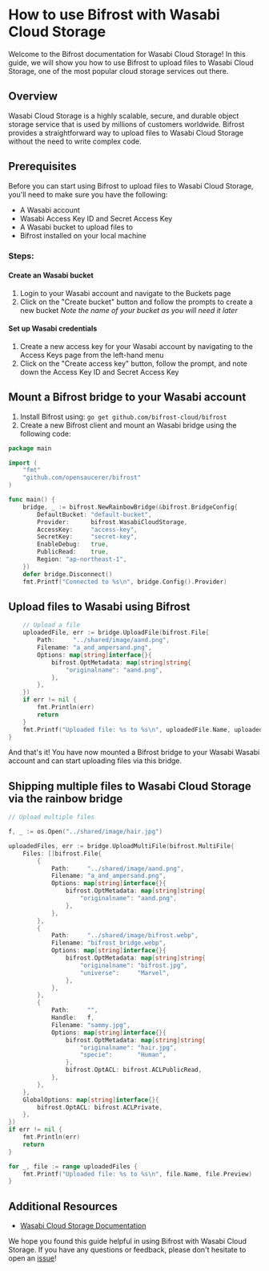 # How to use Bifrost with Wasabi Cloud Storage

Welcome to the Bifrost documentation for Wasabi Cloud Storage! In this guide, we will show you how to use Bifrost to upload files to Wasabi Cloud Storage, one of the most popular cloud storage services out there.

## Overview

Wasabi Cloud Storage is a highly scalable, secure, and durable object storage service that is used by millions of customers worldwide. Bifrost provides a straightforward way to upload files to Wasabi Cloud Storage without the need to write complex code.

## Prerequisites

Before you can start using Bifrost to upload files to Wasabi Cloud Storage, you'll need to make sure you have the following:

- A Wasabi account
- Wasabi Access Key ID and Secret Access Key
- A Wasabi bucket to upload files to
- Bifrost installed on your local machine

### Steps:

#### Create an Wasabi bucket

1. Login to your Wasabi account and navigate to the Buckets page
2. Click on the "Create bucket" button and follow the prompts to create a new bucket
   _Note the name of your bucket as you will need it later_

#### Set up Wasabi credentials

1. Create a new access key for your Wasabi account by navigating to the Access Keys page from the left-hand menu
2. Click on the "Create access key" button, follow the prompt, and note down the Access Key ID and Secret Access Key

## Mount a Bifrost bridge to your Wasabi account

1. Install Bifrost using: `go get github.com/bifrost-cloud/bifrost`
2. Create a new Bifrost client and mount an Wasabi bridge using the following code:

```go
package main

import (
	"fmt"
	"github.com/opensaucerer/bifrost"
)

func main() {
	bridge, _ := bifrost.NewRainbowBridge(&bifrost.BridgeConfig{
		DefaultBucket: "default-bucket",
		Provider:      bifrost.WasabiCloudStorage,
		AccessKey:     "access-key",
		SecretKey:     "secret-key",
		EnableDebug:   true,
		PublicRead:    true,
		Region: "ap-northeast-1",
	})
	defer bridge.Disconnect()
	fmt.Printf("Connected to %s\n", bridge.Config().Provider)
```

## Upload files to Wasabi using Bifrost

```go
	// Upload a file
	uploadedFile, err := bridge.UploadFile(bifrost.File{
		Path:     "../shared/image/aand.png",
		Filename: "a_and_ampersand.png",
		Options: map[string]interface{}{
			bifrost.OptMetadata: map[string]string{
				"originalname": "aand.png",
			},
		},
	})
	if err != nil {
		fmt.Println(err)
		return
	}
	fmt.Printf("Uploaded file: %s to %s\n", uploadedFile.Name, uploadedFile.Preview)
}

```

And that's it! You have now mounted a Bifrost bridge to your Wasabi Wasabi account and can start uploading files via this bridge.

## Shipping multiple files to Wasabi Cloud Storage via the rainbow bridge

```go
// Upload multiple files

f, _ := os.Open("../shared/image/hair.jpg")

uploadedFiles, err := bridge.UploadMultiFile(bifrost.MultiFile{
	Files: []bifrost.File{
		{
			Path:     "../shared/image/aand.png",
			Filename: "a_and_ampersand.png",
			Options: map[string]interface{}{
				bifrost.OptMetadata: map[string]string{
					"originalname": "aand.png",
				},
			},
		},
		{
			Path:     "../shared/image/bifrost.webp",
			Filename: "bifrost_bridge.webp",
			Options: map[string]interface{}{
				bifrost.OptMetadata: map[string]string{
					"originalname": "bifrost.jpg",
					"universe":     "Marvel",
				},
			},
		},
        {
            Path:     "",
            Handle:   f,
            Filename: "sammy.jpg",
            Options: map[string]interface{}{
                bifrost.OptMetadata: map[string]string{
                    "originalname": "hair.jpg",
                    "specie":       "Human",
                },
                bifrost.OptACL: bifrost.ACLPublicRead,
            },
        },
	},
	GlobalOptions: map[string]interface{}{
		bifrost.OptACL: bifrost.ACLPrivate,
	},
})
if err != nil {
	fmt.Println(err)
	return
}

for _, file := range uploadedFiles {
	fmt.Printf("Uploaded file: %s to %s\n", file.Name, file.Preview)
}
```

## Additional Resources

- [Wasabi Cloud Storage Documentation](https://docs.wasabi.com/)

We hope you found this guide helpful in using Bifrost with Wasabi Cloud Storage. If you have any questions or feedback, please don't hesitate to open an [issue](https://github.com/opensaucerer/bifrost/issues)!
